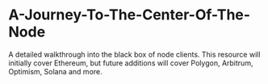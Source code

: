 # A-Journey-To-The-Center-Of-The-Node
A detailed walkthrough into the black box of node clients. This resource will initially cover Ethereum, but future additions will cover Polygon, Arbitrum, Optimism, Solana and more.
